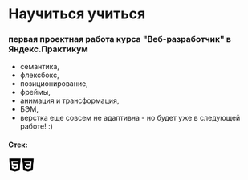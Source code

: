 # Научиться учиться
### первая проектная работа курса "Веб-разработчик" в Яндекс.Практикум

- семантика,
- флексбокс,
- позиционирование,
- фреймы,
- анимация и трансформация,
- БЭМ,
- верстка еще совсем не адаптивна - но будет уже в следующей работе! :)

#### Стек:
<img align="left" alt="HTML5" title="HTML5" width="26px" src="https://github.com/Meniaylo/Meniaylo/blob/main/images/html5.svg" />
<img align="left" alt="CSS3" title="CSS3" width="26px" src="https://github.com/Meniaylo/Meniaylo/blob/main/images/css3.svg" />
<br/><br/>